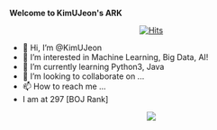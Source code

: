 __Welcome to KimUJeon's ARK__ <div align=center>[![Hits](https://hits.seeyoufarm.com/api/count/incr/badge.svg?url=https%3A%2F%2Fgithub.com%2FKimUJeon%2FKimUJeon&count_bg=%2379C83D&title_bg=%23555555&icon=yarn.svg&icon_color=%23E7E7E7&title=hits&edge_flat=false)](https://hits.seeyoufarm.com)</div>
- 👋 Hi, I’m @KimUJeon
- 👀 I’m interested in Machine Learning, Big Data, AI!
- 🌱 I’m currently learning Python3, Java
- 💞️ I’m looking to collaborate on ...
- 📫 How to reach me ...
- I am at 297 [BOJ Rank]


<div align="center">
<img src="https://github-readme-stats.vercel.app/api?username=KimUJeon&show_icons=true&theme=tokyonight" align="center">
</div>


<!---
KimUJeon/KimUJeon is a ✨ special ✨ repository because its `README.md` (this file) appears on your GitHub profile.
You can click the Preview link to take a look at your changes.
--->
